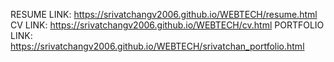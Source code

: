 RESUME LINK: https://srivatchangv2006.github.io/WEBTECH/resume.html
CV LINK: https://srivatchangv2006.github.io/WEBTECH/cv.html
PORTFOLIO LINK: https://srivatchangv2006.github.io/WEBTECH/srivatchan_portfolio.html
